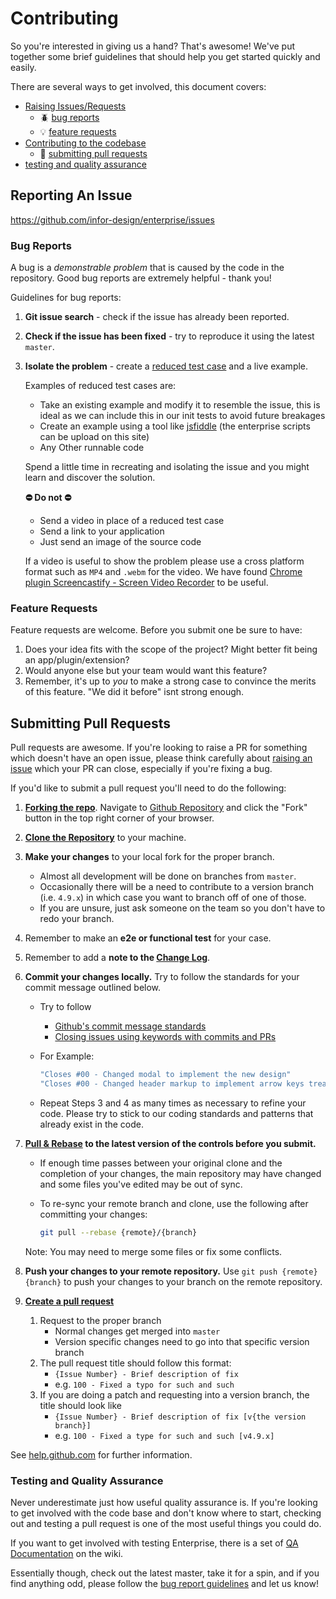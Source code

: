 # Contributing

So you're interested in giving us a hand? That's awesome! We've put together some brief guidelines that should help you get started quickly and easily.

There are several ways to get involved, this document covers:

- [Raising Issues/Requests](#reporting-an-issue)
    - :beetle: [bug reports](#bug-reports)
    - :bulb: [feature requests](#feature-requests)
- [Contributing to the codebase](#submitting-pull-requests)
    - :repeat: [submitting pull requests](#pull-requests)
- [testing and quality assurance](#testing-and-quality-assurance)

## Reporting An Issue

<https://github.com/infor-design/enterprise/issues>

### Bug Reports

A bug is a _demonstrable problem_ that is caused by the code in the repository. Good bug reports are extremely helpful - thank you!

Guidelines for bug reports:

1. **Git issue search** - check if the issue has already been
   reported.

2. **Check if the issue has been fixed** - try to reproduce it using the latest `master`.

3. **Isolate the problem** - create a [reduced test case](http://css-tricks.com/6263-reduced-test-cases/) and a live example.

    Examples of reduced test cases are:

    - Take an existing example and modify it to resemble the issue, this is ideal as we can include this in our init tests to avoid future breakages
    - Create an example using a tool like [jsfiddle](https://jsfiddle.net) (the enterprise scripts can be upload on this site)
    - Any Other runnable code

    Spend a little time in recreating and isolating the issue and you might learn and discover the solution.

    **:no_entry: Do not :no_entry:**
    - Send a video in place of a reduced test case
    - Send a link to your application
    - Just send an image of the source code

    If a video is useful to show the problem please use a cross platform format such as `MP4` and `.webm` for the video.
    We have found [Chrome plugin Screencastify - Screen Video Recorder](https://chrome.google.com/webstore/detail/screencastify-screen-vide/mmeijimgabbpbgpdklnllpncmdofkcpn?hl=en) to be useful.

### Feature Requests

Feature requests are welcome. Before you submit one be sure to have:

1. Does your idea fits with the scope of the project? Might better fit being an app/plugin/extension?
1. Would anyone else but your team would want this feature?
1. Remember, it's up to *you* to make a strong case to convince the merits of this feature. "We did it before" isnt strong enough.

## Submitting Pull Requests

Pull requests are awesome. If you're looking to raise a PR for something which doesn't have an open issue,
please think carefully about [raising an issue](#raising-issues) which your PR can close, especially if you're fixing a bug.

If you'd like to submit a pull request you'll need to do the following:

1. **[Forking the repo](https://help.github.com/articles/fork-a-repo/)**. Navigate to [Github Repository](https://github.com/infor-design/enterprise) and click the "Fork" button in the top right corner of your browser.

1. **[Clone the Repository](https://help.github.com/articles/cloning-a-repository/)** to your machine.
1. **Make your changes** to your local fork for the proper branch.
    - Almost all development will be done on branches from `master`.
    - Occasionally there will be a need to contribute to a version branch (i.e. `4.9.x`) in which case you want to branch off of one of those.
    - If you are unsure, just ask someone on the team so you don't have to redo your branch.
1. Remember to make an **e2e or functional test** for your case.
1. Remember to add a **note to the [Change Log](CHANGELOG.md)**.
1. **Commit your changes locally.**  Try to follow the standards for your commit message outlined below.
    - Try to follow
        - [Github's commit message standards](https://github.com/erlang/otp/wiki/Writing-good-commit-messagesMore)
        - [Closing issues using keywords with commits and PRs](https://help.github.com/articles/closing-issues-using-keywords/)
    - For Example:

        ```bash
        "Closes #00 - Changed modal to implement the new design"
        "Closes #00 - Changed header markup to implement arrow keys treating it as a toolbar"
        ```

    - Repeat Steps 3 and 4 as many times as necessary to refine your code. Please try to stick to our coding standards and patterns that already exist in the code.
1. **[Pull & Rebase](https://help.github.com/articles/about-pull-request-merges/#rebase-and-merge-your-pull-request-commits) to the latest version of the controls before you submit.**
    - If enough time passes between your original clone and the completion of your changes, the main repository may have changed and some files you've edited may be out of sync.
    - To re-sync your remote branch and clone, use the following after committing your changes:

        ```bash
        git pull --rebase {remote}/{branch}
        ```

    Note: You may need to merge some files or fix some conflicts.
1. **Push your changes to your remote repository.**  Use `git push {remote} {branch}` to push your changes to your branch on the remote repository.
1. **[Create a pull request](https://help.github.com/articles/creating-a-pull-request/)**
    1. Request to the proper branch
        - Normal changes get merged into `master`
        - Version specific changes need to go into that specific version branch
    1. The pull request title should follow this format:
        - `{Issue Number} - Brief description of fix`
        - e.g. `100 - Fixed a typo for such and such`
    1. If you are doing a patch and requesting into a version branch, the title should look like
        - `{Issue Number} - Brief description of fix [v{the version branch}]`
        - e.g. `100 - Fixed a type for such and such [v4.9.x]`

See [help.github.com](https://help.github.com/) for further information.

### Testing and Quality Assurance

Never underestimate just how useful quality assurance is. If you're looking to get involved with the code base and don't know where to start, checking out and testing a pull request is one of the most useful things you could do.

If you want to get involved with testing Enterprise, there is a set of [QA Documentation](#qa-documentation) on the wiki.

Essentially though, check out the latest master, take it for a spin, and if you find anything odd, please follow the [bug report guidelines](#bug-reports) and let us know!
